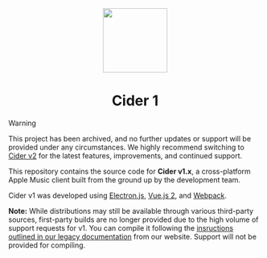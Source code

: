 <div align="center">
<picture>
    <img src="resources/icons/icon.png" width="128px">
</picture>
</div>
<h1 align="center">
Cider 1 
</h1>

> [!WARNING]  
>This project has been archived, and no further updates or support will be provided under any circumstances. We highly recommend switching to [Cider v2](https://cider.sh/downloads/client) for the latest features, improvements, and continued support.  

This repository contains the source code for **Cider v1.x**, a cross-platform Apple Music client built from the ground up by the development team.  

Cider v1 was developed using [Electron.js](https://electronjs.org), [Vue.js 2](https://vuejs.org), and [Webpack](https://webpack.js.org).  

**Note:** While distributions may still be available through various third-party sources, first-party builds are no longer provided due to the high volume of support requests for v1. You can compile it following the [insructions outlined in our legacy documentation](https://cider.sh/docs) from our website. Support will not be provided for compiling.
